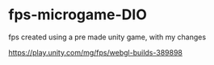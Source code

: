 # fps-microgame-DIO
 fps created using a pre made unity game, with my changes

https://play.unity.com/mg/fps/webgl-builds-389898